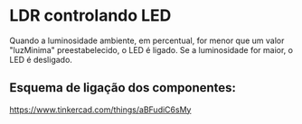 # LDR controlando LED
Quando a luminosidade ambiente, em percentual, for menor que um valor "luzMinima" preestabelecido, o LED é ligado. Se a luminosidade for maior, o LED é desligado.
## Esquema de ligação dos componentes:
https://www.tinkercad.com/things/aBFudiC6sMy
